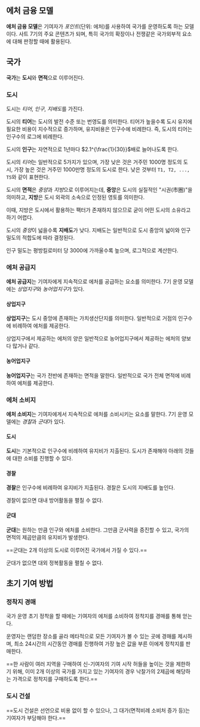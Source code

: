 ## 에처 금융 모델
**에처 금융 모델**은 기여자가 *포인트*(단위: 에처)를 사용하여 국가를 운영하도록 하는 모델이다. 사트 7기의 주요 콘텐츠가 되며, 특히 국가의 확장이나 전쟁같은 국가외부적 요소에 대해 판정할 때에 활용된다.

## 국가
**국가**는 **도시**와 **면적**으로 이루어진다.

### 도시
도시는 *티어*, *인구*, *지배도*를 가진다.

도시의 **티어**는 도시의 발전 수준 또는 번영도를 의미한다. 티어가 높을수록 도시 유지에 필요한 비용이 지수적으로 증가하며, 유지비용은 인구수에 비례한다. 즉, 도시의 티어는 인구수의 로그에 비례한다.

도시의 **인구**는 자연적으로 1년마다 $2.1^{\frac{1}{30}}$배로 늘어나도록 한다.

도시의 *티어*는 일반적으로 5가지가 있으며, 가장 낮은 것은 거주민 1000명 정도의 도시, 가장 높은 것은 거주민 1000만명 정도의 도시로 한다. 낮은 것부터 `T1, T2, ..., T5`와 같이 표현한다.

도시의 **면적**은 *중앙*과 *지방*으로 이루어지는데, **중앙**은 도시의 실질적인 "시권(市圈)"을 의미하고, **지방**은 도시 외곽의 소속으로 인정된 영토를 의미한다.

이때, 지방은 도시에서 활용하는 팩터가 존재하지 않으므로 굳이 어떤 도시의 소유라고 하기 어렵다.

도시의 *중앙*이 넓을수록 **지배도**가 낮다. 지배도는 일반적으로 도시 중앙의 넓이와 인구 밀도의 적합도에 따라 결정된다.

인구 밀도는 평방킬로미터 당 3000에 가까울수록 높으며, 로그적으로 계산한다.

### 에처 공급지
**에처 공급지**는 기여자에게 지속적으로 에처를 공급하는 요소를 의미한다. 7기 운영 모델에는 *상업지구*와 *농어업지구*가 있다.

#### 상업지구
**상업지구**는 도시 중앙에 존재하는 가치생산단지를 의미한다. 일반적으로 거점의 인구수에 비례하여 에처를 제공한다.

상업지구에서 제공하는 에처의 양은 일반적으로 농어업지구에서 제공하는 에처의 양보다 많거나 같다.

#### 농어업지구
**농어업지구**는 국가 전반에 존재하는 면적을 말한다. 일반적으로 국가 전체 면적에 비례하여 에처를 제공한다.

### 에처 소비지
**에처 소비지**는 기여자에게서 지속적으로 에처를 소비시키는 요소를 말한다. 7기 운영 모델에는 *경찰*과 *군대*가 있다.

#### 도시
**도시**는 기본적으로 인구수에 비례하여 유지비가 지출된다. 도시가 존재해야 아래의 것들에 대한 소비를 진행할 수 있다.

#### 경찰
**경찰**은 인구수에 비례하여 유지비가 지출된다. 경찰은 도시의 지배도를 높인다.

경찰이 없으면 대내 방어활동을 펼칠 수 없다.

#### 군대
**군대**는 원하는 만큼 인구와 에처를 소비한다. 그만큼 군사력을 증진할 수 있고, 국가의 면적의 제곱만큼의 유지비가 발생한다.

==군대는 2개 이상의 도시로 이루어진 국가에서 가질 수 있다.==

군대가 없으면 대외 정복활동을 펼칠 수 없다.

## 초기 기여 방법

### 정착지 경매
국가 운영 초기 정착을 할 때에는 기여자의 에처를 소비하여 정착지를 경매를 통해 얻는다.

운영자는 랜덤한 장소를 골라 메타적으로 모든 기여자가 볼 수 있는 곳에 경매를 제시하며, 최소 24시간의 시간동안 경매를 진행하여 가장 높은 값을 부른 이에게 정착지를 판매한다.

==한 사람이 여러 지역을 구매하여 신-기여자의 기여 시작 허들을 높이는 것을 제한하기 위해, 이미 2개 이상의 국가를 가지고 있는 기여자의 경우 낙찰가의 2제곱에 해당하는 가격으로 정착지를 구매하도록 한다.==

### 도시 건설
==도시 건설은 선언으로 비용 없이 할 수 있으나, 그 대가(면적비례 소비처 증가 등)는 기여자가 부담해야 한다.==